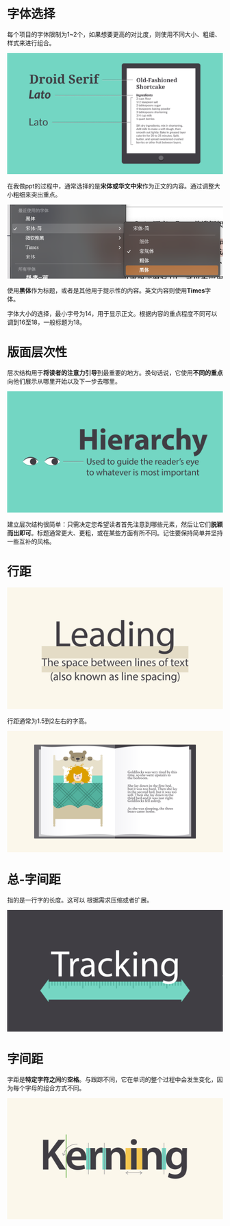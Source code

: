 # 字体选择

每个项目的字体限制为1~2个，如果想要更高的对比度，则使用不同大小、粗细、样式来进行组合。

![结合不同的字体](1.字体排版.assets/typo_combine.png)

在我做ppt的过程中，通常选择的是**宋体或华文中宋**作为正文的内容。通过调整大小粗细来突出重点。

![image-20211128202457097](1.字体排版.assets/image-20211128202457097.png)

使用**黑体**作为标题，或者是其他用于提示性的内容。英文内容则使用**Times**字体。

字体大小的选择，最小字号为14，用于显示正文。根据内容的重点程度不同可以调到16至18，一般标题为18。

# 版面层次性

层次结构用于**将读者的注意力引导**到最重要的地方。换句话说，它使用**不同的重点**向他们展示从哪里开始以及下一步去哪里。

![文本层次](1.字体排版.assets/typo_hierarchy.png)

建立层次结构很简单：只需决定您希望读者首先注意到哪些元素，然后让它们**脱颖而出即可**。标题通常更大、更粗，或在某些方面有所不同。记住要保持简单并坚持一些互补的风格。





# 行距

![行距或行距](1.字体排版.assets/typo_leading.png)

行距通常为1.5到2左右的字高。

![太多或太小的行距使文本难以阅读](1.字体排版.assets/typo_leading_example.png)



# 总-字间距

指的是一行字的长度。这可以 根据需求压缩或者扩展。

![文本跟踪或字符间距](1.字体排版.assets/tracking.png)



# 字间距

字距是**特定字符之间**的**空格**。与跟踪不同，它在单词的整个过程中会发生变化，因为每个字母的组合方式不同。

![字距调整示例](1.字体排版.assets/typo_kerning.png)